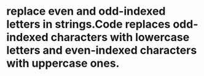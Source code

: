 # replace even and odd-indexed letters in strings.Code replaces odd-indexed characters with lowercase letters and even-indexed characters with uppercase ones.
